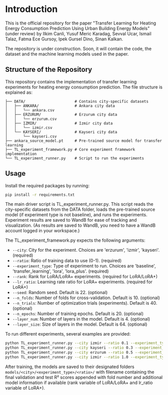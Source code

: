 # Introduction

This is the official repository for the paper "Transfer Learning for Heating Energy Consumption Prediction Using Urban Building Energy Models" (under review) by Ilkim Canli, Yusuf Meric Karadag, Sevval Ucar, Ismail Talaz, Fatma Ece Gursoy, Ipek Gursel Dino, Sinan Kalkan.

The repository is under construction. Soon, it will contain the code, the dataset and the machine learning models used in the paper. 

## Structure of the Repository

This repository contains the implementation of transfer learning experiments for heating energy consumption prediction. The file structure is explained as:

```
├── DATA/                      # Contains city-specific datasets 
│   ├── ANKARA/                # Ankara city data 
│   │   └── ankara.csv         
│   ├── ERZURUM/               # Erzurum city data 
│   │   └── erzurum.csv        
│   ├── IZMIR/                 # Izmir city data 
│   │   └── izmir.csv          
│   └── KAYSERI/               # Kayseri city data 
│       └── kayseri.csv        
├── ankara_source_model.pt     # Pre-trained source model for transfer learning
├── TL_experiment_framework.py # Core experiment framework implementation 
└── TL_experiment_runner.py    # Script to run the experiments
```


## Usage 

Install the required packages by running:
```bash
pip install -r requirements.txt
```

The main driver script is TL_experiment_runner.py. This script reads the city-specific datasets from the DATA folder, loads the pre-trained source model (if experiment type is not baseline), and runs the experiments. Experiment results are saved to WandB for ease of tracking and visualization. (As results are saved to WandB, you need to have a WandB account logged in your workspace.)


The TL_experiment_framework.py expects the following arguments:
- `--city`: City for the experiment. Choices are 'erzurum', 'izmir', 'kayseri'. (required)
- `--ratio`: Ratio of training data to use (0-1). (required)
- `--experiment_type`: Type of experiment to run. Choices are 'baseline', 'transfer_learning', 'lora', 'lora_plus'. (required)
- `--rank`: Rank for LoRA/LoRA+ experiments. (required for LoRA/LoRA+)
- `--lr_ratio`: Learning rate ratio for LoRA+ experiments. (required for LoRA+)
- `--seed`: Random seed. Default is 22. (optional)
- `--n_folds`: Number of folds for cross-validation. Default is 10. (optional)
- `--n_trials`: Number of optimization trials (experiments). Default is 40. (optional)
- `--n_epochs`: Number of training epochs. Default is 20. (optional)
- `--layer_num`: Number of layers in the model. Default is 4. (optional)
- `--layer_size`: Size of layers in the model. Default is 64. (optional)

To run different experiments, several examples are provided:
```bash
python TL_experiment_runner.py --city izmir --ratio 0.1 --experiment_type baseline
python TL_experiment_runner.py --city kayseri --ratio 0.3 --experiment_type transfer_learning
python TL_experiment_runner.py --city erzurum --ratio 0.5 --experiment_type lora --rank 2
python TL_experiment_runner.py --city izmir --ratio 1.0 --experiment_type lora_plus --rank 4 --lr_ratio 8
```

After training, the models are saved to their designated folders `models/<city>/<experiment_type>/<ratio>/` with filename containing the final validation and test R² scores appended with fold number and additional model information if available (rank variable of LoRA/LoRA+ and lr_ratio variable of LoRA+).
